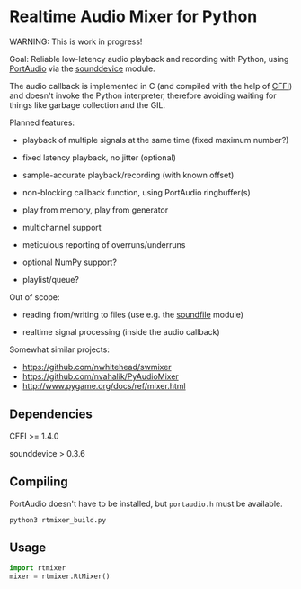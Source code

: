 Realtime Audio Mixer for Python
===============================

WARNING: This is work in progress!

Goal: Reliable low-latency audio playback and recording with Python, using
[PortAudio][] via the [sounddevice][] module.

The audio callback is implemented in C (and compiled with the help of [CFFI][])
and doesn't invoke the Python interpreter, therefore avoiding waiting for things
like garbage collection and the GIL.

Planned features:

* playback of multiple signals at the same time (fixed maximum number?)

* fixed latency playback, no jitter (optional)

* sample-accurate playback/recording (with known offset)

* non-blocking callback function, using PortAudio ringbuffer(s)

* play from memory, play from generator

* multichannel support

* meticulous reporting of overruns/underruns

* optional NumPy support?

* playlist/queue?

Out of scope:

* reading from/writing to files (use e.g. the [soundfile][] module)

* realtime signal processing (inside the audio callback)

Somewhat similar projects:

* https://github.com/nwhitehead/swmixer
* https://github.com/nvahalik/PyAudioMixer
* http://www.pygame.org/docs/ref/mixer.html

[PortAudio]: http://portaudio.com/
[sounddevice]: http://python-sounddevice.readthedocs.io/
[CFFI]: http://cffi.readthedocs.io/
[soundfile]: http://pysoundfile.readthedocs.io/

Dependencies
------------

CFFI >= 1.4.0

sounddevice > 0.3.6

Compiling
---------

PortAudio doesn't have to be installed, but `portaudio.h` must be available.

    python3 rtmixer_build.py

Usage
-----

```python
import rtmixer
mixer = rtmixer.RtMixer()
```
